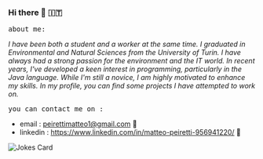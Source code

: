 ### Hi there 👋 :it:

  <kbd> about me: </kbd>
  
_I have been both a student and a worker at the same time. I graduated in Environmental and Natural Sciences from the University of Turin. I have always had a strong passion for the environment and the IT world. In recent years, I've developed a keen interest in programming, particularly in the Java language. While I'm still a novice, I am highly motivated to enhance my skills. In my profile, you can find some projects I have attempted to work on._


 <kbd> you can contact me  on :  </kbd>

- email : peirettimatteo1@gmail.com :email:
- linkedin : https://www.linkedin.com/in/matteo-peiretti-956941220/  :iphone:


 
 

![Jokes Card](https://readme-jokes.vercel.app/api)
